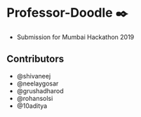 # Professor-Doodle :black_nib:
* Submission for Mumbai Hackathon 2019

## Contributors
* @shivaneej
* @neelaygosar
* @grushadharod
* @rohansolsi
* @10aditya
